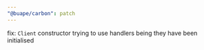 ```yaml
---
"@buape/carbon": patch
---
```


fix: `Client` constructor trying to use handlers being they have been initialised
